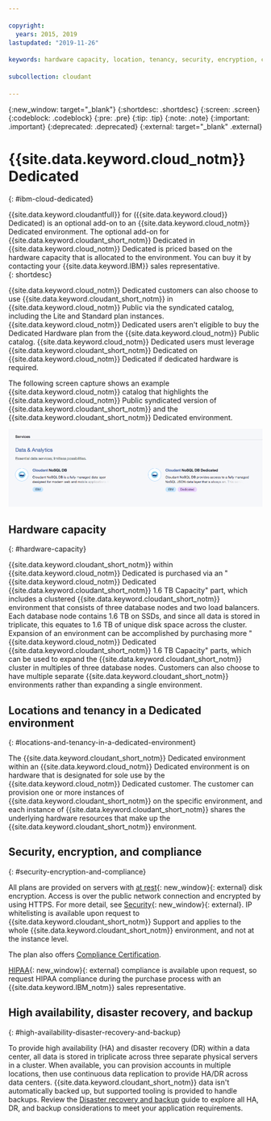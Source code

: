 ```yaml
---

copyright:
  years: 2015, 2019
lastupdated: "2019-11-26"

keywords: hardware capacity, location, tenancy, security, encryption, compliance, high availability, disaster recovery, backup

subcollection: cloudant

---
```


{:new_window: target="_blank"}
{:shortdesc: .shortdesc}
{:screen: .screen}
{:codeblock: .codeblock}
{:pre: .pre}
{:tip: .tip}
{:note: .note}
{:important: .important}
{:deprecated: .deprecated}
{:external: target="_blank" .external}

<!-- Acrolinx: 2017-05-10 -->

# {{site.data.keyword.cloud_notm}} Dedicated
{: #ibm-cloud-dedicated}

{{site.data.keyword.cloudantfull}} for ({{site.data.keyword.cloud}} Dedicated) is 
an optional add-on to an {{site.data.keyword.cloud_notm}} Dedicated environment. The optional add-on for 
{{site.data.keyword.cloudant_short_notm}} Dedicated in {{site.data.keyword.cloud_notm}} Dedicated is priced based on the hardware capacity that is 
allocated to the environment. You can buy it by contacting your {{site.data.keyword.IBM}} sales representative.  
{: shortdesc}

{{site.data.keyword.cloud_notm}} Dedicated customers can also choose to use {{site.data.keyword.cloudant_short_notm}} in {{site.data.keyword.cloud_notm}} Public 
via the syndicated catalog, including the Lite and Standard plan instances. {{site.data.keyword.cloud_notm}} Dedicated users aren't eligible to buy the Dedicated Hardware plan from the 
{{site.data.keyword.cloud_notm}} Public catalog. {{site.data.keyword.cloud_notm}} Dedicated users must leverage {{site.data.keyword.cloudant_short_notm}} Dedicated on 
{{site.data.keyword.cloud_notm}} Dedicated if dedicated hardware is required.   

The following screen capture shows an example {{site.data.keyword.cloud_notm}} catalog that highlights the {{site.data.keyword.cloud_notm}} Public 
syndicated version of {{site.data.keyword.cloudant_short_notm}} and the {{site.data.keyword.cloudant_short_notm}} Dedicated environment.  

![{{site.data.keyword.cloudant_short_notm}} catalog](../images/ibmcloud_catalog.png)

## Hardware capacity 
{: #hardware-capacity}

{{site.data.keyword.cloudant_short_notm}} within {{site.data.keyword.cloud_notm}} Dedicated is purchased via an "{{site.data.keyword.cloud_notm}} Dedicated 
{{site.data.keyword.cloudant_short_notm}} 1.6 TB Capacity" part, which includes a clustered {{site.data.keyword.cloudant_short_notm}} environment 
that consists of three database nodes and two load balancers. Each database node 
contains 1.6 TB on SSDs, and since all data is stored in triplicate, this
equates to 1.6 TB of unique disk space across the cluster. Expansion of an 
environment can be accomplished by purchasing more "{{site.data.keyword.cloud_notm}} Dedicated 
{{site.data.keyword.cloudant_short_notm}} 1.6 TB Capacity" parts, which can be used to expand the 
{{site.data.keyword.cloudant_short_notm}} cluster in multiples of three database nodes. Customers can also 
choose to have multiple separate {{site.data.keyword.cloudant_short_notm}} environments rather than 
expanding a single environment.

## Locations and tenancy in a Dedicated environment
{: #locations-and-tenancy-in-a-dedicated-environment}

The {{site.data.keyword.cloudant_short_notm}} Dedicated environment within an {{site.data.keyword.cloud_notm}} Dedicated environment is on hardware 
that is designated for sole use by the {{site.data.keyword.cloud_notm}} Dedicated customer. The customer can provision 
one or more instances of {{site.data.keyword.cloudant_short_notm}} on the specific environment, and each instance of {{site.data.keyword.cloudant_short_notm}} 
shares the underlying hardware resources that make up the {{site.data.keyword.cloudant_short_notm}} environment. 

## Security, encryption, and compliance 
{: #security-encryption-and-compliance}

All plans are provided on servers with [at rest](https://en.wikipedia.org/wiki/Data_at_rest){: new_window}{: external}
disk encryption. Access is over the public network connection and encrypted by 
using HTTPS. For more detail, see [Security](/docs/services/Cloudant?topic=cloudant-security#security){: new_window}{: external}. 
IP whitelisting is available upon request to {{site.data.keyword.cloudant_short_notm}} Support and applies to 
the whole {{site.data.keyword.cloudant_short_notm}} environment, and not at the instance level.  

The plan also offers [Compliance Certification](/docs/services/Cloudant?topic=cloudant-compliance#compliance). 

[HIPAA](https://en.wikipedia.org/wiki/Health_Insurance_Portability_and_Accountability_Act){: new_window}{: external} 
compliance is available upon request, so request HIPAA compliance during the purchase process with an {{site.data.keyword.IBM_notm}} sales representative. 

## High availability, disaster recovery, and backup 
{: #high-availability-disaster-recovery-and-backup}

To provide high availability (HA) and disaster recovery (DR) within a data center, all data is stored in triplicate 
across three separate physical servers in a cluster. When available, you can provision accounts in multiple locations, 
then use continuous data replication to provide HA/DR across data centers. {{site.data.keyword.cloudant_short_notm}} data isn't automatically 
backed up, but supported tooling is provided to handle backups. Review the 
[Disaster recovery and backup](/docs/services/Cloudant?topic=cloudant-disaster-recovery-and-backup#disaster-recovery-and-backup) guide
to explore all HA, DR, and backup considerations to meet your application requirements.
